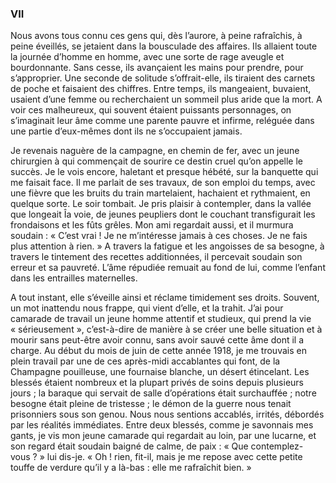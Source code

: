 ### VII

Nous avons tous connu ces gens qui, dès l’aurore, à peine rafraîchis, à peine éveillés, se jetaient dans la bousculade des affaires. Ils allaient toute la journée d’homme en homme, avec une sorte de rage aveugle et bourdonnante. Sans cesse, ils avançaient les mains pour prendre, pour s’approprier. Une seconde de solitude s’offrait-elle, ils tiraient des carnets de poche et faisaient des chiffres. Entre temps, ils mangeaient, buvaient, usaient d’une femme ou recherchaient un sommeil plus aride que la mort. A voir ces malheureux, qui souvent étaient puissants personnages, on s’imaginait leur âme comme une parente pauvre et infirme, reléguée dans une partie d’eux-mêmes dont ils ne s’occupaient jamais.

Je revenais naguère de la campagne, en chemin de fer, avec un jeune chirurgien à qui commençait de sourire ce destin cruel qu’on appelle le succès. Je le vois encore, haletant et presque hébété, sur la banquette qui me faisait face. Il me parlait de ses travaux, de son emploi du temps, avec une fièvre que les bruits du train martelaient, hachaient et rythmaient, en quelque sorte. Le soir tombait. Je pris plaisir à contempler, dans la vallée que longeait Îa voie, de jeunes peupliers dont le couchant transfigurait les frondaisons et les fûts grêles. Mon ami regardait aussi, et il murmura soudain : « C’est vrai ! Je ne m’intéresse jamais à ces choses. Je ne fais plus attention à rien. » A travers la fatigue et les angoisses de sa besogne, à travers le tintement des recettes additionnées, il percevait soudain son erreur et sa pauvreté. L’âme répudiée remuait au fond de lui, comme l’enfant dans les entrailles maternelles.

A tout instant, elle s’éveille ainsi et réclame timidement ses droits. Souvent, un mot inattendu nous frappe, qui vient d’elle, et la trahit. J’ai pour camarade de travail un jeune homme attentif et studieux, qui prend la vie « sérieusement », c’est-à-dire de manière à se créer une belle situation et à mourir sans peut-être avoir connu, sans avoir sauvé cette âme dont il a charge. Au début du mois de juin de cette année 1918, je me trouvais en plein travail par une de ces après-midi accablantes qui font, de la Champagne pouilleuse, une fournaise blanche, un désert étincelant. Les blessés étaient nombreux et la plupart privés de soins depuis plusieurs jours ; la baraque qui servait de salle d’opérations était surchauffée ; notre besogne était pleine de tristesse ; le démon de la guerre nous tenait prisonniers sous son genou. Nous nous sentions accablés, irrités, débordés par les réalités immédiates. Entre deux blessés, comme je savonnais mes gants, je vis mon jeune camarade qui regardait au loin, par une lucarne, et son regard était soudain baigné de calme, de paix : « Que contemplez-vous ? » lui dis-je. « Oh ! rien, fit-il, mais je me repose avec cette petite touffe de verdure qu’il y a là-bas : elle me rafraîchit bien. »
